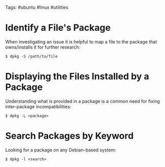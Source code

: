 Tags: #ubuntu #linux #utilities 

# Identify a File's Package
When investigating an issue it is helpful to map a file to the package that owns/installs it for further research:

```shell
$ dpkg -S /path/to/file
```

# Displaying the Files Installed by a Package
Understanding what is provided in a package is a common need for fixing inter-package incompatibilities:

```shell
$ dpkg -L <package>
```

# Search Packages by Keyword
Looking for a package on any Debian-based system:

```shell
$ dpkg -l <search>
``````
